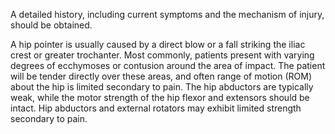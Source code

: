 A detailed history, including current symptoms and the mechanism of injury, should be obtained.

A hip pointer is usually caused by a direct blow or a fall striking the iliac crest or greater trochanter. Most commonly, patients present with varying degrees of ecchymoses or contusion around the area of impact. The patient will be tender directly over these areas, and often range of motion (ROM) about the hip is limited secondary to pain. The hip abductors are typically weak, while the motor strength of the hip flexor and extensors should be intact. Hip abductors and external rotators may exhibit limited strength secondary to pain.